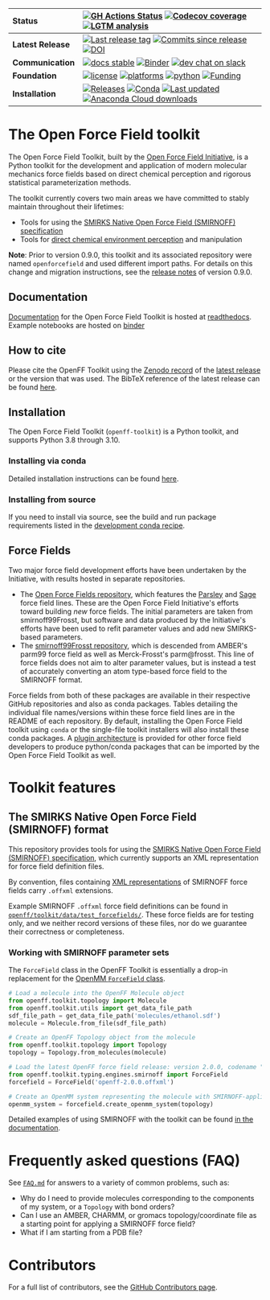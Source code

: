 | **Status** | [![GH Actions Status](https://github.com/openforcefield/openff-toolkit/workflows/CI/badge.svg)](https://github.com/openforcefield/openff-toolkit/actions?query=branch%3Amaster+workflow%3ACI)  [![Codecov coverage](https://img.shields.io/codecov/c/github/openforcefield/openff-toolkit.svg?logo=Codecov&logoColor=white)](https://codecov.io/gh/openforcefield/openff-toolkit) [![LGTM analysis](https://img.shields.io/lgtm/grade/python/g/openforcefield/openff-toolkit.svg?logo=lgtm&logoWidth=18)](https://lgtm.com/projects/g/openforcefield/openff-toolkit/context:python) |
| :------ |:------------------------------------------------------------------------------------------------------------------------------------------------------------------------------------------------------------------------------------------------------------------------------------------------------------------------------------------------------------------------------------------------------------------------------------------------------------------------------------------------------------------------------------------------------------------------------------|
| **Latest Release** | [![Last release tag](https://img.shields.io/github/release-pre/openforcefield/openff-toolkit.svg)](https://github.com/openforcefield/openff-toolkit/releases)  [![Commits since release](https://img.shields.io/github/commits-since/openforcefield/openff-toolkit/0.11.3.svg)](https://github.com/openforcefield/openff-toolkit/releases/tag/0.11.3) [![DOI](https://zenodo.org/badge/DOI/10.5281/zenodo.7278243.svg)](https://doi.org/10.5281/zenodo.7278243)                                                                                                                     |
| **Communication** | [![docs stable](https://img.shields.io/badge/docs-stable-5077AB.svg?logo=read%20the%20docs)](https://open-forcefield-toolkit.readthedocs.io/) [![Binder](https://mybinder.org/badge_logo.svg)](https://mybinder.org/v2/gh/openforcefield/openff-toolkit/stable?filepath=%2Fexamples%2F) [![dev chat on slack](https://img.shields.io/badge/dev_chat-on_slack-808493.svg?logo=slack)](https://join.slack.com/t/openforcefieldgroup/shared_invite/enQtNjA4MTMxMDg0MDAxLWY3Y2Q5NDY4MmU1OTIzMDhiYzFjOWFkZGFjN2Y4N2Q4OTRkOWNjODVhMDMxMzkwMDcxNDA5MjYyNjJjYjE2NTM)                        |
| **Foundation** | [![license](https://img.shields.io/github/license/openforcefield/openff-toolkit.svg)](https://opensource.org/licenses/MIT) [![platforms](https://img.shields.io/badge/Platforms-Linux%2C%20MacOS-orange.svg)](https://open-forcefield-toolkit.readthedocs.io/en/stable/installation.html) [![python](https://img.shields.io/badge/python-3.8%2C%203.9-blue.svg)](https://open-forcefield-toolkit.readthedocs.io/en/stable/installation.html) [![Funding](https://img.shields.io/badge/Funding-Open%20Force%20Field%20Consortium-brightgreen.svg)](http://openforcefield.org)        |
| **Installation** | [![Releases](https://img.shields.io/badge/obtain-latest-green.svg)](https://github.com/openforcefield/openff-toolkit/releases) [![Conda](https://img.shields.io/conda/v/conda-forge/openff-toolkit.svg)](https://anaconda.org/conda-forge/openff-toolkit) [![Last updated](https://anaconda.org/conda-forge/openff-toolkit/badges/latest_release_relative_date.svg)](https://anaconda.org/conda-forge/openff-toolkit) [![Anaconda Cloud downloads](https://anaconda.org/conda-forge/openff-toolkit/badges/downloads.svg)](https://anaconda.org/conda-forge/openff-toolkit)          |

# The Open Force Field toolkit

The Open Force Field Toolkit, built by the [Open Force Field Initiative](http://openforcefield.org), is a Python toolkit for the development and application of modern molecular mechanics force fields based on direct chemical perception and rigorous statistical parameterization methods.

The toolkit currently covers two main areas we have committed to stably maintain throughout their lifetimes:
* Tools for using the [SMIRKS Native Open Force Field (SMIRNOFF) specification](https://openforcefield.github.io/standards/standards/smirnoff/)
* Tools for [direct chemical environment perception](https://dx.doi.org/10.1021/acs.jctc.8b00640) and manipulation

**Note**: Prior to version 0.9.0, this toolkit and its associated repository were named `openforcefield` and used different import paths. For details on this change and migration instructions, see the [release notes](https://open-forcefield-toolkit.readthedocs.io/en/stable/releasehistory.html#namespace-migration) of version 0.9.0.

## Documentation

[Documentation](https://open-forcefield-toolkit.readthedocs.io/en/stable/) for the Open Force Field Toolkit is hosted at [readthedocs](https://open-forcefield-toolkit.readthedocs.io/en/stable). Example notebooks are hosted on [binder](https://mybinder.org/v2/gh/openforcefield/openff-toolkit/stable?filepath=%2Fexamples%2F)

## How to cite

Please cite the OpenFF Toolkit using the [Zenodo record](https://zenodo.org/record/7278243) of the [latest release](https://zenodo.org/record/7278243) or the version that was used. The BibTeX reference of the latest release can be found [here](https://zenodo.org/record/7225911/export/hx#.Y1AoKezMKrM).

## Installation

The Open Force Field Toolkit (`openff-toolkit`) is a Python toolkit, and supports Python 3.8 through 3.10.

### Installing via conda

Detailed installation instructions can be found [here](https://open-forcefield-toolkit.readthedocs.io/en/stable/installation.html).

### Installing from source

If you need to install via source, see the build and run package requirements listed in the [development conda recipe](https://github.com/openforcefield/openff-toolkit/blob/0.8.3/devtools/conda-recipe/meta.yaml).

## Force Fields

Two major force field development efforts have been undertaken by the Initiative, with results hosted in separate repositories.

* The [Open Force Fields repository](https://github.com/openforcefield/openff-forcefields/), which features the [Parsley](https://openforcefield.org/community/news/general/introducing-openforcefield-1.0/) and [Sage](https://openforcefield.org/community/news/general/sage2.0.0-release/) force field lines. These are the Open Force Field Initiative's efforts toward building _new_ force fields. The initial parameters are taken from smirnoff99Frosst, but software and data produced by the Initiative's efforts have been used to refit parameter values and add new SMIRKS-based parameters.
* The [smirnoff99Frosst repository](https://github.com/openforcefield/smirnoff99Frosst/), which is descended from AMBER's parm99 force field as well as Merck-Frosst's parm@frosst. This line of force fields does not aim to alter parameter values, but is instead a test of accurately converting an atom type-based force field to the SMIRNOFF format.

Force fields from both of these packages are available in their respective GitHub repositories and also as conda packages. Tables detailing the individual file names/versions within these force field lines are in the README of each repository. By default, installing the Open Force Field toolkit using `conda` or the single-file toolkit installers will also install these conda packages. A [plugin architecture](https://github.com/openforcefield/openff-toolkit/blob/master/FAQ.md#how-can-i-distribute-my-own-force-fields-in-smirnoff-format) is provided for other force field developers to produce python/conda packages that can be imported by the Open Force Field Toolkit as well.

# Toolkit features

## The SMIRKS Native Open Force Field (SMIRNOFF) format

This repository provides tools for using the [SMIRKS Native Open Force Field (SMIRNOFF) specification](https://openforcefield.github.io/standards/standards/smirnoff/), which currently supports an XML representation for force field definition files.

By convention, files containing [XML representations](https://en.wikipedia.org/wiki/XML) of SMIRNOFF force fields carry `.offxml` extensions.

Example SMIRNOFF `.offxml` force field definitions can be found in [`openff/toolkit/data/test_forcefields/`](https://github.com/openforcefield/openff-toolkit/tree/master/openff/toolkit/data/test_forcefields). These force fields are for testing only, and we neither record versions of these files, nor do we guarantee their correctness or completeness.

### Working with SMIRNOFF parameter sets

The `ForceField` class in the OpenFF Toolkit is essentially a drop-in replacement for the [OpenMM `ForceField` class](http://docs.openmm.org/latest/api-python/generated/openmm.app.forcefield.ForceField.html#simtk.openmm.app.forcefield.ForceField).

```python
# Load a molecule into the OpenFF Molecule object
from openff.toolkit.topology import Molecule
from openff.toolkit.utils import get_data_file_path
sdf_file_path = get_data_file_path('molecules/ethanol.sdf')
molecule = Molecule.from_file(sdf_file_path)

# Create an OpenFF Topology object from the molecule
from openff.toolkit.topology import Topology
topology = Topology.from_molecules(molecule)

# Load the latest OpenFF force field release: version 2.0.0, codename "Sage"
from openff.toolkit.typing.engines.smirnoff import ForceField
forcefield = ForceField('openff-2.0.0.offxml')

# Create an OpenMM system representing the molecule with SMIRNOFF-applied parameters
openmm_system = forcefield.create_openmm_system(topology)

```
Detailed examples of using SMIRNOFF with the toolkit can be found [in the documentation](https://open-forcefield-toolkit.readthedocs.io/en/stable/examples.html).

# Frequently asked questions (FAQ)

See [`FAQ.md`](FAQ.md) for answers to a variety of common problems, such as:
* Why do I need to provide molecules corresponding to the components of my system, or a `Topology` with bond orders?
* Can I use an AMBER, CHARMM, or gromacs topology/coordinate file as a starting point for applying a SMIRNOFF force field?
* What if I am starting from a PDB file?

# Contributors

For a full list of contributors, see the [GitHub Contributors page](https://github.com/openforcefield/openff-toolkit/graphs/contributors).
